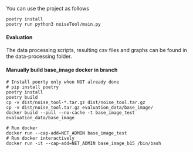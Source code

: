 You can use the project as follows
```shell
poetry install
poetry run python3 noiseTool/main.py
```

#### Evaluation
The data processing scripts, resulting csv files and graphs can be found in the data-processing folder.

#### Manually build base_image docker in branch
```shell
# Install poerty only when NOT already done
# pip install poetry
poetry install
poetry build
cp -v dist/noise_tool-*.tar.gz dist/noise_tool.tar.gz
cp -v dist/noise_tool.tar.gz evaluation_data/base_image/
docker build --pull --no-cache -t base_image_test evaluation_data/base_image

# Run docker
docker run --cap-add=NET_ADMIN base_image_test
# Run docker interactively
docker run -it --cap-add=NET_ADMIN base_image_b15 /bin/bash

```
